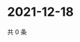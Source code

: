 # 2021-12-18

共 0 条

<!-- BEGIN WEIBO -->
<!-- 最后更新时间 Sat Dec 18 2021 21:11:18 GMT+0800 (China Standard Time) -->

<!-- END WEIBO -->
